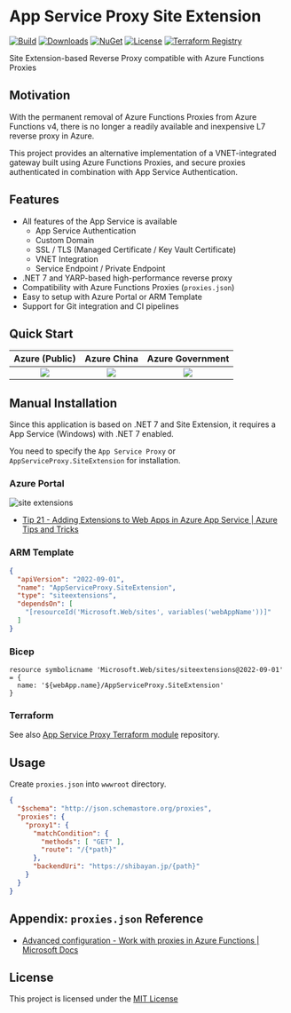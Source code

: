 # App Service Proxy Site Extension
 
[![Build](https://github.com/shibayan/AppServiceProxy.SiteExtension/workflows/Build/badge.svg)](https://github.com/shibayan/AppServiceProxy.SiteExtension/actions/workflows/build.yml)
[![Downloads](https://badgen.net/nuget/dt/AppServiceProxy.SiteExtension)](https://www.nuget.org/packages/AppServiceProxy.SiteExtension/)
[![NuGet](https://badgen.net/nuget/v/AppServiceProxy.SiteExtension)](https://www.nuget.org/packages/AppServiceProxy.SiteExtension/)
[![License](https://badgen.net/github/license/shibayan/AppServiceProxy.SiteExtension)](https://github.com/shibayan/AppServiceProxy.SiteExtension/blob/master/LICENSE)
[![Terraform Registry](https://badgen.net/badge/terraform/registry/5c4ee5)](https://registry.terraform.io/modules/shibayan/appservice-proxy/azurerm/latest)

Site Extension-based Reverse Proxy compatible with Azure Functions Proxies

## Motivation

With the permanent removal of Azure Functions Proxies from Azure Functions v4, there is no longer a readily available and inexpensive L7 reverse proxy in Azure.

This project provides an alternative implementation of a VNET-integrated gateway built using Azure Functions Proxies, and secure proxies authenticated in combination with App Service Authentication.

## Features

- All features of the App Service is available
  - App Service Authentication
  - Custom Domain
  - SSL / TLS (Managed Certificate / Key Vault Certificate)
  - VNET Integration
  - Service Endpoint / Private Endpoint
- .NET 7 and YARP-based high-performance reverse proxy
- Compatibility with Azure Functions Proxies (`proxies.json`)
- Easy to setup with Azure Portal or ARM Template
- Support for Git integration and CI pipelines

## Quick Start

| Azure (Public) | Azure China | Azure Government |
| :---: | :---: | :---: |
| <a href="https://portal.azure.com/#create/Microsoft.Template/uri/https%3A%2F%2Fraw.githubusercontent.com%2Fshibayan%2FAppServiceProxy.SiteExtension%2Fmaster%2Fazuredeploy.json" target="_blank"><img src="https://aka.ms/deploytoazurebutton" /></a> | <a href="https://portal.azure.cn/#create/Microsoft.Template/uri/https%3A%2F%2Fraw.githubusercontent.com%2Fshibayan%2FAppServiceProxy.SiteExtension%2Fmaster%2Fazuredeploy.json" target="_blank"><img src="https://aka.ms/deploytoazurebutton" /></a> | <a href="https://portal.azure.us/#create/Microsoft.Template/uri/https%3A%2F%2Fraw.githubusercontent.com%2Fshibayan%2FAppServiceProxy.SiteExtension%2Fmaster%2Fazuredeploy.json" target="_blank"><img src="https://aka.ms/deploytoazurebutton" /></a> |

## Manual Installation

Since this application is based on .NET 7 and Site Extension, it requires a App Service (Windows) with .NET 7 enabled.

You need to specify the `App Service Proxy` or `AppServiceProxy.SiteExtension` for installation.

### Azure Portal

![site extensions](https://user-images.githubusercontent.com/1356444/141622631-7d5c71c8-da20-4353-a898-141fdda73814.png)

- [Tip 21 - Adding Extensions to Web Apps in Azure App Service | Azure Tips and Tricks](https://microsoft.github.io/AzureTipsAndTricks/blog/tip21.html)

### ARM Template

```json
{
  "apiVersion": "2022-09-01",
  "name": "AppServiceProxy.SiteExtension",
  "type": "siteextensions",
  "dependsOn": [
    "[resourceId('Microsoft.Web/sites', variables('webAppName'))]"
  ]
}
```

### Bicep

```bicep
resource symbolicname 'Microsoft.Web/sites/siteextensions@2022-09-01' = {
  name: '${webApp.name}/AppServiceProxy.SiteExtension'
}
```

### Terraform

See also [App Service Proxy Terraform module](https://github.com/shibayan/terraform-azurerm-appservice-proxy) repository.

## Usage

Create `proxies.json` into `wwwroot` directory.

```json
{
  "$schema": "http://json.schemastore.org/proxies",
  "proxies": {
    "proxy1": {
      "matchCondition": {
        "methods": [ "GET" ],
        "route": "/{*path}"
      },
      "backendUri": "https://shibayan.jp/{path}"
    }
  }
}
```

## Appendix: `proxies.json` Reference

- [Advanced configuration - Work with proxies in Azure Functions | Microsoft Docs](https://docs.microsoft.com/en-us/azure/azure-functions/functions-proxies#advanced-configuration)

## License

This project is licensed under the [MIT License](https://github.com/shibayan/AppServiceProxy.SiteExtension/blob/master/LICENSE)
